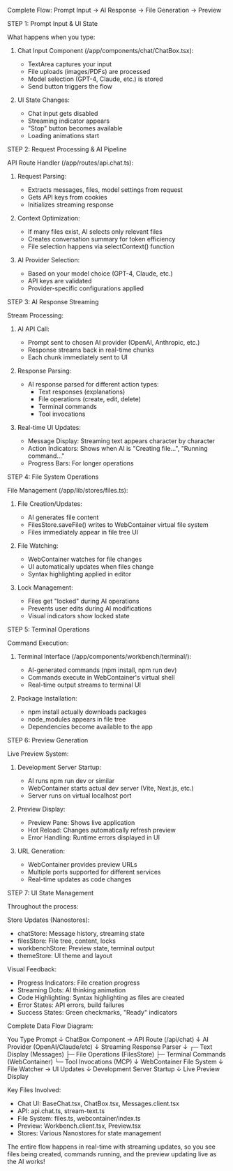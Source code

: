Complete Flow: Prompt Input → AI Response → File Generation → Preview

STEP 1: Prompt Input & UI State

What happens when you type:

1. Chat Input Component (/app/components/chat/ChatBox.tsx):
   - TextArea captures your input
   - File uploads (images/PDFs) are processed
   - Model selection (GPT-4, Claude, etc.) is stored
   - Send button triggers the flow

2. UI State Changes:
   - Chat input gets disabled
   - Streaming indicator appears
   - "Stop" button becomes available
   - Loading animations start

STEP 2: Request Processing & AI Pipeline

API Route Handler (/app/routes/api.chat.ts):

1. Request Parsing:
   - Extracts messages, files, model settings from request
   - Gets API keys from cookies
   - Initializes streaming response

2. Context Optimization:
   - If many files exist, AI selects only relevant files
   - Creates conversation summary for token efficiency
   - File selection happens via selectContext() function

3. AI Provider Selection:
   - Based on your model choice (GPT-4, Claude, etc.)
   - API keys are validated
   - Provider-specific configurations applied

STEP 3: AI Response Streaming

Stream Processing:

1. AI API Call:
   - Prompt sent to chosen AI provider (OpenAI, Anthropic, etc.)
   - Response streams back in real-time chunks
   - Each chunk immediately sent to UI

2. Response Parsing:
   - AI response parsed for different action types:
     - Text responses (explanations)
     - File operations (create, edit, delete)
     - Terminal commands
     - Tool invocations

3. Real-time UI Updates:
   - Message Display: Streaming text appears character by character
   - Action Indicators: Shows when AI is "Creating file...", "Running command..."
   - Progress Bars: For longer operations

STEP 4: File System Operations

File Management (/app/lib/stores/files.ts):

1. File Creation/Updates:
   - AI generates file content
   - FilesStore.saveFile() writes to WebContainer virtual file system
   - Files immediately appear in file tree UI

2. File Watching:
   - WebContainer watches for file changes
   - UI automatically updates when files change
   - Syntax highlighting applied in editor

3. Lock Management:
   - Files get "locked" during AI operations
   - Prevents user edits during AI modifications
   - Visual indicators show locked state

STEP 5: Terminal Operations

Command Execution:

1. Terminal Interface (/app/components/workbench/terminal/):
   - AI-generated commands (npm install, npm run dev)
   - Commands execute in WebContainer's virtual shell
   - Real-time output streams to terminal UI

2. Package Installation:
   - npm install actually downloads packages
   - node_modules appears in file tree
   - Dependencies become available to the app

STEP 6: Preview Generation

Live Preview System:

1. Development Server Startup:
   - AI runs npm run dev or similar
   - WebContainer starts actual dev server (Vite, Next.js, etc.)
   - Server runs on virtual localhost port

2. Preview Display:
   - Preview Pane: Shows live application
   - Hot Reload: Changes automatically refresh preview
   - Error Handling: Runtime errors displayed in UI

3. URL Generation:
   - WebContainer provides preview URLs
   - Multiple ports supported for different services
   - Real-time updates as code changes

STEP 7: UI State Management

Throughout the process:

Store Updates (Nanostores):

- chatStore: Message history, streaming state
- filesStore: File tree, content, locks
- workbenchStore: Preview state, terminal output
- themeStore: UI theme and layout

Visual Feedback:

- Progress Indicators: File creation progress
- Streaming Dots: AI thinking animation
- Code Highlighting: Syntax highlighting as files are created
- Error States: API errors, build failures
- Success States: Green checkmarks, "Ready" indicators

Complete Data Flow Diagram:

You Type Prompt
↓
ChatBox Component → API Route (/api/chat)
↓
AI Provider (OpenAI/Claude/etc)
↓
Streaming Response Parser
↓
┌─ Text Display (Messages)
├─ File Operations (FilesStore)
├─ Terminal Commands (WebContainer)
└─ Tool Invocations (MCP)
↓
WebContainer File System
↓
File Watcher → UI Updates
↓
Development Server Startup
↓
Live Preview Display

Key Files Involved:

- Chat UI: BaseChat.tsx, ChatBox.tsx, Messages.client.tsx
- API: api.chat.ts, stream-text.ts
- File System: files.ts, webcontainer/index.ts
- Preview: Workbench.client.tsx, Preview.tsx
- Stores: Various Nanostores for state management

The entire flow happens in real-time with streaming updates, so you see files being
created, commands running, and the preview updating live as the AI works!
